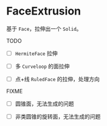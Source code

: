 # FaceExtrusion

基于 `Face`，拉伸出一个 `Solid`。



TODO

- [ ] `HermiteFace` 拉伸
- [ ] 多 `Curveloop` 的面拉伸
- [ ] 点+线 `RuledFace` 的拉伸，处理方向



FIXME

- [ ] 圆锥面，无法生成的问题
- [ ] 非类圆锥的旋转面，无法生成的问题

